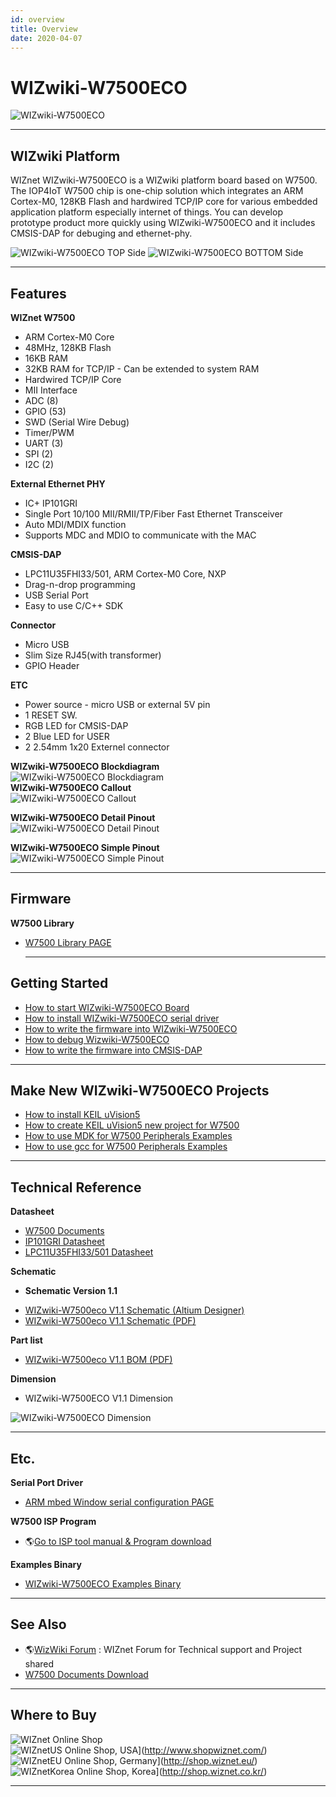 ```yaml
---
id: overview
title: Overview
date: 2020-04-07
---
```


# WIZwiki-W7500ECO

![WIZwiki-W7500ECO](/img/products/wizwiki-w7500eco/wizwiki-w7500eco3dtop.png)

-----


## WIZwiki Platform

WIZnet WIZwiki-W7500ECO is a WIZwiki platform board based on W7500. The
IOP4IoT W7500 chip is one-chip solution which integrates an ARM
Cortex-M0, 128KB Flash and hardwired TCP/IP core for various embedded
application platform especially internet of things. You can develop
prototype product more quickly using WIZwiki-W7500ECO and it includes
CMSIS-DAP for debuging and ethernet-phy.

![WIZwiki-W7500ECO TOP Side](/img/products/wizwiki-w7500eco/wizwiki-w7500eco3d0degtop.png)
![WIZwiki-W7500ECO BOTTOM Side](/img/products/wizwiki-w7500eco/wizwiki-w7500eco3d0degbottom.png)

-----


## Features

**WIZnet W7500**

   * ARM Cortex-M0 Core
   * 48MHz, 128KB Flash
   * 16KB RAM
   * 32KB RAM for TCP/IP - Can be extended to system RAM
   * Hardwired TCP/IP Core
   * MII Interface
   * ADC (8)
   * GPIO (53)
   * SWD (Serial Wire Debug)
   * Timer/PWM 
   * UART (3)
   * SPI (2)
   * I2C (2)


**External Ethernet PHY**

 * IC+ IP101GRI
 * Single Port 10/100 MII/RMII/TP/Fiber Fast Ethernet Transceiver 
 * Auto MDI/MDIX function 
 * Supports MDC and MDIO to communicate with the MAC


**CMSIS-DAP**

 * LPC11U35FHI33/501, ARM Cortex-M0 Core, NXP
 * Drag-n-drop programming
 * USB Serial Port
 * Easy to use C/C++ SDK


**Connector**

  * Micro USB
  * Slim Size RJ45(with transformer)
  * GPIO Header


**ETC**

  * Power source - micro USB or external 5V pin
  * 1 RESET SW.
  * RGB LED for CMSIS-DAP
  * 2 Blue LED for USER
  * 2 2.54mm 1x20 Externel connector


**WIZwiki-W7500ECO Blockdiagram**  
![WIZwiki-W7500ECO Blockdiagram](/img/products/wizwiki-w7500eco/wizwiki-w7500eco_blockdiagram_v1.1.png)  
**WIZwiki-W7500ECO Callout**  
![WIZwiki-W7500ECO Callout](/img/products/wizwiki-w7500eco/wizwiki-w7500eco_callout.png)


**WIZwiki-W7500ECO Detail Pinout**  
![WIZwiki-W7500ECO Detail Pinout](/img/products/wizwiki-w7500eco/wizwiki-w7500eco_detailpinout.png)


**WIZwiki-W7500ECO Simple Pinout**  
![WIZwiki-W7500ECO Simple Pinout](/img/products/wizwiki-w7500eco/wizwiki-w7500eco_simplepinout.png)

-----


## Firmware

**W7500 Library**

  * [W7500 Library PAGE](../../iMCU/W7500/Libraries_&_Examples.md)
    
    -----


## Getting Started

   * [How to start WIZwiki-W7500ECO Board](how_to_start_wizwiki_w7500eco_board)
   * [How to install WIZwiki-W7500ECO serial driver](how_to_install_wizwiki_w7500eco_driver)
   * [How to write the firmware into WIZwiki-W7500ECO](how_to_write_firmware_wizwiki_w7500eco)
   * [How to debug Wizwiki-W7500ECO](how_to_debug_wizwiki_w7500eco)
   * [How to write the firmware into CMSIS-DAP](how_to_write_firmware_into_cmsis_dap)

-----


## Make New WIZwiki-W7500ECO Projects

   * [How to install KEIL uVision5](how_to_install_keil_uvision)
   * [How to create KEIL uVision5 new project for W7500](how_to_make_w7500_keil_project)
   * [How to use MDK for W7500 Peripherals Examples](how_to_use_mdk_for_w7500)
   * [How to use gcc for W7500 Peripherals Examples](how_to_use_makefile_with_windows7)

-----


## Technical Reference

**Datasheet**

   * [W7500 Documents](../../iMCU/W7500/Documents.md)
   * <a href="/img/products/w7500/overview/IP101G_DS_R01_20121224.pdf" target="_blank">IP101GRI Datasheet</a>
   * <a href="/img/products/w7500p/overview/LPC11U3X.pdf" target="_blank">LPC11U35FHI33/501 Datasheet</a>


**Schematic**

  - **Schematic Version 1.1**



   * [WIZwiki-W7500eco V1.1 Schematic (Altium Designer)]()
   * <a href="/img/products/wizwiki-w7500eco/wizwiki-w7500eco.pdf" target="_blank">WIZwiki-W7500eco V1.1 Schematic (PDF)</a>

**Part list**

   * <a href="/img/products/wizwiki-w7500eco/wizwiki_w7500eco_v1.1_partlist.pdf" target="_blank">WIZwiki-W7500eco V1.1 BOM (PDF)</a>

**Dimension**

   * WIZwiki-W7500ECO V1.1 Dimension

![WIZwiki-W7500ECO Dimension](/img/products/wizwiki-w7500eco/wizwiki_w7500_eco_v1.1_dim_01.png)

-----


## Etc.

**Serial Port Driver**

   * [ARM mbed Window serial configuration PAGE ](https://os.mbed.com/handbook/Windows-serial-configuration)
   
 **W7500 ISP Program**

  - 🌎[Go to ISP tool manual & Program download](../../iMCU/W7500/documents/appnote/How_to_use_ISP_tool.md)

**Examples Binary**

   * [WIZwiki-W7500ECO Examples Binary](how_to_write_firmware_wizwiki_w7500eco)

-----

## See Also

   * 🌎[WizWiki Forum](https://forum.wiznet.io/) : WIZnet Forum for Technical support and Project shared
   * [W7500 Documents Download](../../iMCU/W7500/Documents.md)

-----


## Where to Buy

![WIZnet Online Shop](/img/products/w5500/buynow.png)  
![WIZnetUS Online Shop, USA](/img/products/w5500/w5500_evb/icons/dollar.png)](http://www.shopwiznet.com/)
![WIZnetEU Online Shop, Germany](/img/products/w5500/w5500_evb/icons/european-euro.png)](http://shop.wiznet.eu/)
![WIZnetKorea Online Shop, Korea](/img/products/w5500/w5500_evb/icons/won.png)](http://shop.wiznet.co.kr/)

-----
